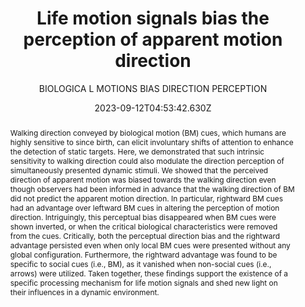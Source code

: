 ---
abstract: >
  Walking direction conveyed by biological motion (BM) cues, which humans are
  highly sensitive to since birth, can elicit involuntary shifts of attention to
  enhance the detection of static targets. Here, we demonstrated that such
  intrinsic sensitivity to walking direction could also modulate the direction
  perception of simultaneously presented dynamic stimuli. We showed that the
  perceived direction of apparent motion was biased towards the walking
  direction even though observers had been informed in advance that the walking
  direction of BM did not predict the apparent motion direction. In particular,
  rightward BM cues had an advantage over leftward BM cues in altering the
  perception of motion direction. Intriguingly, this perceptual bias disappeared
  when BM cues were shown inverted, or when the critical biological
  characteristics were removed from the cues. Critically, both the perceptual
  direction bias and the rightward advantage persisted even when only local BM
  cues were presented without any global configuration. Furthermore, the
  rightward advantage was found to be specific to social cues (i.e., BM), as it
  vanished when non-social cues (i.e., arrows) were utilized. Taken together,
  these findings support the existence of a specific processing mechanism for
  life motion signals and shed new light on their influences in a dynamic
  environment.

url_pdf: /uploads/ge2023life.pdf
publication_types:
  - "2"
authors:
  - geyiping
  - Yiwen Yu
  - Suqi Huang
  - Xinyi Huang
  - Li Wang*
  - YiJiang
author_notes: []
publication: British Journal of Psychology
summary: .
publication_short: ""
title: Life motion signals bias the perception of apparent motion direction
subtitle: "  BIOLOGICA L MOTIONS BIAS DIRECTION PERCEPTION"
doi: 10.1111/bjop.12680
featured: false
tags:
  - Source Themes
projects: []
image:
  caption: ""
  focal_point: ""
  preview_only: false
  filename: featured.png
date: 2023-09-12T04:53:42.630Z
# publishDate: 2017-01-01T00:00:00.000Z
---